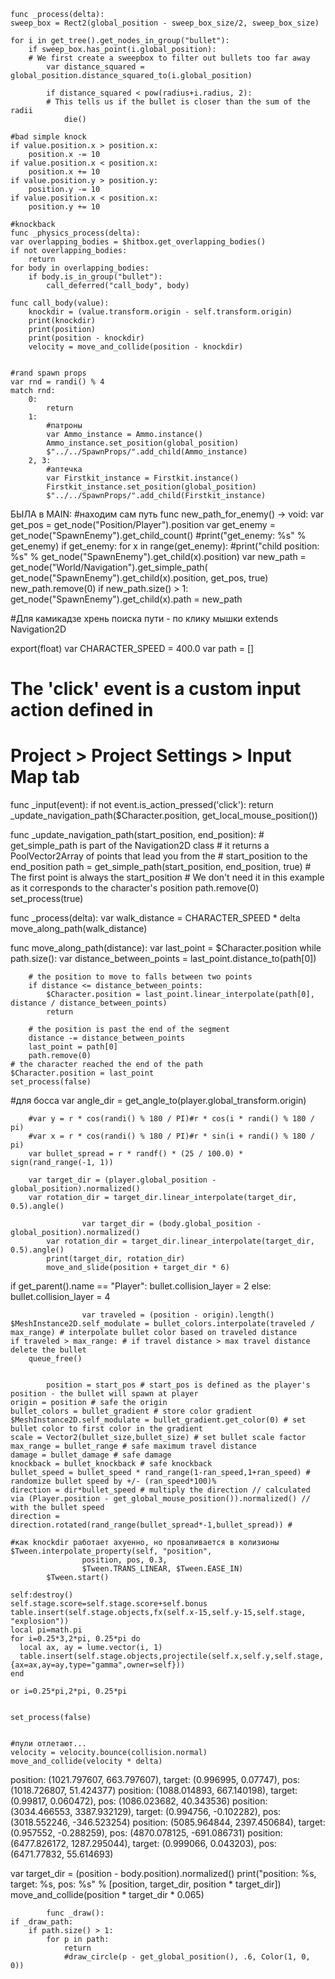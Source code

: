 	func _process(delta):
	sweep_box = Rect2(global_position - sweep_box_size/2, sweep_box_size)   

    for i in get_tree().get_nodes_in_group("bullet"):
        if sweep_box.has_point(i.global_position):
		# We first create a sweepbox to filter out bullets too far away
            var distance_squared = global_position.distance_squared_to(i.global_position)
            
            if distance_squared < pow(radius+i.radius, 2):
			# This tells us if the bullet is closer than the sum of the radii
                die()   
						
	#bad simple knock		
	if value.position.x > position.x:
		position.x -= 10
	if value.position.x < position.x:
		position.x += 10
	if value.position.y > position.y:
		position.y -= 10
	if value.position.x < position.x:
		position.y += 10
		
	#knockback
	func _physics_process(delta):
	var overlapping_bodies = $hitbox.get_overlapping_bodies()
	if not overlapping_bodies:
		return
	for body in overlapping_bodies:
		if body.is_in_group("bullet"):
			call_deferred("call_body", body)
		
	func call_body(value):
		knockdir = (value.transform.origin - self.transform.origin)
		print(knockdir)
		print(position)
		print(position - knockdir)
		velocity = move_and_collide(position - knockdir)
		
		
	#rand spawn props	
	var rnd = randi() % 4
	match rnd:
		0:
			return
		1: 
			#патроны
			var Ammo_instance = Ammo.instance()
			Ammo_instance.set_position(global_position)
			$"../../SpawnProps/".add_child(Ammo_instance)
		2, 3: 
			#аптечка
			var Firstkit_instance = Firstkit.instance()
			Firstkit_instance.set_position(global_position)
			$"../../SpawnProps/".add_child(Firstkit_instance)
			
			
БЫЛА в MAIN:
#находим сам путь
func new_path_for_enemy() -> void:
	var get_pos = get_node("Position/Player").position
	var get_enemy = get_node("SpawnEnemy").get_child_count()
	#print("get_enemy: %s" % get_enemy)
	if get_enemy:
		for x in range(get_enemy):
			#print("child position: %s" % get_node("SpawnEnemy").get_child(x).position)
			var new_path = get_node("World/Navigation").get_simple_path(
					get_node("SpawnEnemy").get_child(x).position, 
					get_pos, true)
			new_path.remove(0)
			if new_path.size() > 1:
				get_node("SpawnEnemy").get_child(x).path = new_path
				
#Для камикадзе хрень поиска пути - по клику мышки
extends Navigation2D

export(float) var CHARACTER_SPEED = 400.0
var path = []

# The 'click' event is a custom input action defined in
# Project > Project Settings > Input Map tab
func _input(event):
	if not event.is_action_pressed('click'):
		return
	_update_navigation_path($Character.position, get_local_mouse_position())


func _update_navigation_path(start_position, end_position):
	# get_simple_path is part of the Navigation2D class
	# it returns a PoolVector2Array of points that lead you from the
	# start_position to the end_position
	path = get_simple_path(start_position, end_position, true)
	# The first point is always the start_position
	# We don't need it in this example as it corresponds to the character's position
	path.remove(0)
	set_process(true)


func _process(delta):
	var walk_distance = CHARACTER_SPEED * delta
	move_along_path(walk_distance)


func move_along_path(distance):
	var last_point = $Character.position
	while path.size():
		var distance_between_points = last_point.distance_to(path[0])
		
		# the position to move to falls between two points
		if distance <= distance_between_points:
			$Character.position = last_point.linear_interpolate(path[0], distance / distance_between_points)
			return
		
		# the position is past the end of the segment
		distance -= distance_between_points
		last_point = path[0]
		path.remove(0)
	# the character reached the end of the path
	$Character.position = last_point
	set_process(false)


#для босса
var angle_dir = get_angle_to(player.global_transform.origin)

		#var y = r * cos(randi() % 180 / PI)#r * cos(i * randi() % 180 / pi)
		#var x = r * cos(randi() % 180 / PI)#r * sin(i + randi() % 180 / pi)
		var bullet_spread = r * randf() * (25 / 100.0) * sign(rand_range(-1, 1))
		
		var target_dir = (player.global_position - global_position).normalized()
		var rotation_dir = target_dir.linear_interpolate(target_dir, 0.5).angle()
		
					var target_dir = (body.global_position - global_position).normalized()
			var rotation_dir = target_dir.linear_interpolate(target_dir, 0.5).angle()
			print(target_dir, rotation_dir)
			move_and_slide(position + target_dir * 6)
		
		
if get_parent().name == "Player":
					bullet.collision_layer = 2
				else:
					bullet.collision_layer = 4
					
					var traveled = (position - origin).length()
	$MeshInstance2D.self_modulate = bullet_colors.interpolate(traveled / max_range) # interpolate bullet color based on traveled distance
	if traveled > max_range: # if travel distance > max travel distance delete the bullet
		queue_free()
		
		
			position = start_pos # start_pos is defined as the player's position - the bullet will spawn at player
	origin = position # safe the origin
	bullet_colors = bullet_gradient # store color gradient
	$MeshInstance2D.self_modulate = bullet_gradient.get_color(0) # set bullet color to first color in the gradient
	scale = Vector2(bullet_size,bullet_size) # set bullet scale factor
	max_range = bullet_range # safe maximum travel distance
	damage = bullet_damage # safe damage  
	knockback = bullet_knockback # safe knockback
	bullet_speed = bullet_speed * rand_range(1-ran_speed,1+ran_speed) # randomize bullet speed by +/- (ran_speed*100)%
	direction = dir*bullet_speed # multiply the direction // calculated via (Player.position - get_global_mouse_position()).normalized() // with the bullet speed
	direction = direction.rotated(rand_range(bullet_spread*-1,bullet_spread)) #
	
	#как knockdir работает ахуенно, но проваливается в колизионы
	$Tween.interpolate_property(self, "position", 
					position, pos, 0.3, 
					$Tween.TRANS_LINEAR, $Tween.EASE_IN)
			$Tween.start()
			
	self:destroy()
    self.stage.score=self.stage.score+self.bonus
    table.insert(self.stage.objects,fx(self.x-15,self.y-15,self.stage, "explosion"))
    local pi=math.pi
    for i=0.25*3,2*pi, 0.25*pi do
      local ax, ay = lume.vector(i, 1)
      table.insert(self.stage.objects,projectile(self.x,self.y,self.stage,{ax=ax,ay=ay,type="gamma",owner=self}))      
    end
	
	or i=0.25*pi,2*pi, 0.25*pi 
	
	
	set_process(false)
	
	
	#пули отлетают...
	velocity = velocity.bounce(collision.normal)
	move_and_collide(velocity * delta)
	
	
	
	
position: (1021.797607, 663.797607), 	target: (0.996995, 0.07747), 	pos: (1018.726807, 51.424377)
position: (1088.014893, 667.140198), 	target: (0.99817, 0.060472), 	pos: (1086.023682, 40.343536)
position: (3034.466553, 3387.932129), 	target: (0.994756, -0.102282), 	pos: (3018.552246, -346.523254)
position: (5085.964844, 2397.450684), 	target: (0.957552, -0.288259), 	pos: (4870.078125, -691.086731)
position: (6477.826172, 1287.295044), 	target: (0.999066, 0.043203), 	pos: (6471.77832, 55.614693)

var target_dir = (position - body.position).normalized()
			print("position: %s, target: %s, pos: %s" % [position, target_dir, position * target_dir])
			move_and_collide(position * target_dir * 0.065)
			
			
			func _draw():
	if _draw_path:
		if path.size() > 1:
			for p in path:
				return
				#draw_circle(p - get_global_position(), .6, Color(1, 0, 0))
	

